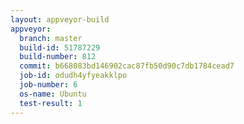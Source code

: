 ```yaml
---
layout: appveyor-build
appveyor:
  branch: master
  build-id: 51787229
  build-number: 812
  commit: b668083bd146902cac87fb50d90c7db1784cead7
  job-id: odudh4yfyeakklpo
  job-number: 6
  os-name: Ubuntu
  test-result: 1
---
```

